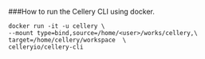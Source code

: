 ###How to run the Cellery CLI using docker.

```
docker run -it -u cellery \
--mount type=bind,source=/home/<user>/works/cellery,\
target=/home/cellery/workspace  \
celleryio/cellery-cli
```
